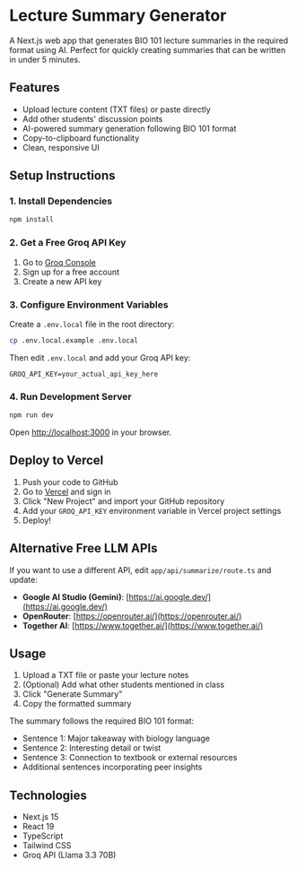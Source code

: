 # Lecture Summary Generator

A Next.js web app that generates BIO 101 lecture summaries in the required format using AI. Perfect for quickly creating summaries that can be written in under 5 minutes.

## Features

- Upload lecture content (TXT files) or paste directly
- Add other students' discussion points
- AI-powered summary generation following BIO 101 format
- Copy-to-clipboard functionality
- Clean, responsive UI

## Setup Instructions

### 1. Install Dependencies

```bash
npm install
```

### 2. Get a Free Groq API Key

1. Go to [Groq Console](https://console.groq.com/keys)
2. Sign up for a free account
3. Create a new API key

### 3. Configure Environment Variables

Create a `.env.local` file in the root directory:

```bash
cp .env.local.example .env.local
```

Then edit `.env.local` and add your Groq API key:

```
GROQ_API_KEY=your_actual_api_key_here
```

### 4. Run Development Server

```bash
npm run dev
```

Open [http://localhost:3000](http://localhost:3000) in your browser.

## Deploy to Vercel

1. Push your code to GitHub
2. Go to [Vercel](https://vercel.com) and sign in
3. Click "New Project" and import your GitHub repository
4. Add your `GROQ_API_KEY` environment variable in Vercel project settings
5. Deploy!

## Alternative Free LLM APIs

If you want to use a different API, edit `app/api/summarize/route.ts` and update:

- **Google AI Studio (Gemini)**: [https://ai.google.dev/](https://ai.google.dev/)
- **OpenRouter**: [https://openrouter.ai/](https://openrouter.ai/)
- **Together AI**: [https://www.together.ai/](https://www.together.ai/)

## Usage

1. Upload a TXT file or paste your lecture notes
2. (Optional) Add what other students mentioned in class
3. Click "Generate Summary"
4. Copy the formatted summary

The summary follows the required BIO 101 format:
- Sentence 1: Major takeaway with biology language
- Sentence 2: Interesting detail or twist
- Sentence 3: Connection to textbook or external resources
- Additional sentences incorporating peer insights

## Technologies

- Next.js 15
- React 19
- TypeScript
- Tailwind CSS
- Groq API (Llama 3.3 70B)